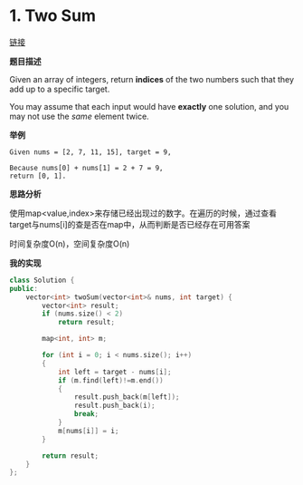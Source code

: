 # 1. Two Sum

[链接](https://leetcode.com/problems/two-sum/description/)

**题目描述**

Given an array of integers, return **indices** of the two numbers such that they add up to a specific target.

You may assume that each input would have **exactly** one solution, and you may not use the *same* element twice.

**举例**

```
Given nums = [2, 7, 11, 15], target = 9,

Because nums[0] + nums[1] = 2 + 7 = 9,
return [0, 1].
```

**思路分析**

使用map<value,index>来存储已经出现过的数字。在遍历的时候，通过查看target与nums[i]的查是否在map中，从而判断是否已经存在可用答案

时间复杂度O(n)，空间复杂度O(n)

**我的实现**

```c++
class Solution {
public:
	vector<int> twoSum(vector<int>& nums, int target) {
        vector<int> result;
		if (nums.size() < 2)
			return result;

		map<int, int> m;

		for (int i = 0; i < nums.size(); i++)
		{
			int left = target - nums[i];
			if (m.find(left)!=m.end())
			{
				result.push_back(m[left]);
                result.push_back(i);
                break;
			}
			m[nums[i]] = i;
		}

		return result;
	}
};
```

